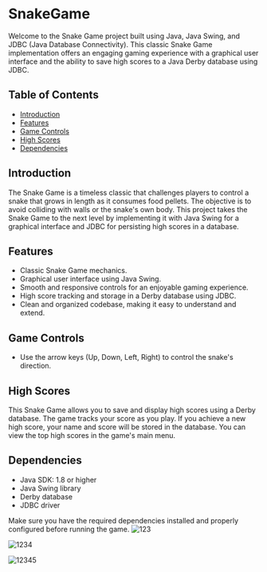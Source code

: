 # SnakeGame


Welcome to the Snake Game project built using Java, Java Swing, and JDBC (Java Database Connectivity). This classic Snake Game implementation offers an engaging gaming experience with a graphical user interface and the ability to save high scores to a Java Derby database using JDBC.

## Table of Contents

- [Introduction](#introduction)
- [Features](#features)
- [Game Controls](#game-controls)
- [High Scores](#high-scores)
- [Dependencies](#dependencies)


## Introduction

The Snake Game is a timeless classic that challenges players to control a snake that grows in length as it consumes food pellets. The objective is to avoid colliding with walls or the snake's own body. This project takes the Snake Game to the next level by implementing it with Java Swing for a graphical interface and JDBC for persisting high scores in a database.

## Features

- Classic Snake Game mechanics.
- Graphical user interface using Java Swing.
- Smooth and responsive controls for an enjoyable gaming experience.
- High score tracking and storage in a Derby database using JDBC.
- Clean and organized codebase, making it easy to understand and extend.

## Game Controls

- Use the arrow keys (Up, Down, Left, Right) to control the snake's direction.

## High Scores

This Snake Game allows you to save and display high scores using a Derby database. The game tracks your score as you play. If you achieve a new high score, your name and score will be stored in the database. You can view the top high scores in the game's main menu.

## Dependencies

- Java SDK: 1.8 or higher
- Java Swing library
- Derby database
- JDBC driver 

Make sure you have the required dependencies installed and properly configured before running the game.
![123](https://github.com/brhmpreet/SnakeGame/assets/97327612/3a6689d0-d7c7-4b52-a452-c5ef91a56e86)

![1234](https://github.com/brhmpreet/SnakeGame/assets/97327612/bf9684de-855a-4bc3-9da1-414b30efd2c6)

![12345](https://github.com/brhmpreet/SnakeGame/assets/97327612/617ede5c-6380-46c8-ae0b-daa79dbb2832)
